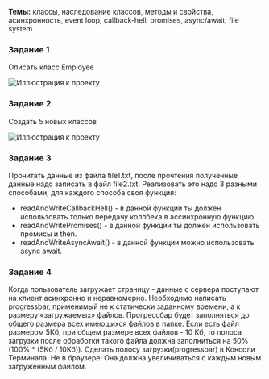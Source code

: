 <b>Темы:</b> классы, наследование классов, методы и свойства, асинхронность, event loop, callback-hell, promises, async/await, file system

### Задание 1
Описать класс Employee

![Иллюстрация к проекту](https://user-images.githubusercontent.com/48245816/170902240-ab540276-e2b6-450f-ac32-d11ced7580ea.png)

### Задание 2
Создать 5 новых классов

![Иллюстрация к проекту](https://i.ibb.co/FBttW42/Hard-classes-schema.png)

### Задание 3
Прочитать данные из файла file1.txt, после прочтения полученные данные надо записать в файл file2.txt. Реализовать это надо 3 разными способами, для каждого способа своя функция: 
- readAndWriteCallbackHell() - в данной функции ты должен использовать только передачу коллбека в ассинхронную функцию. 
- readAndWritePromises() - в данной функции ты должен использовать промисы и then. 
- readAndWriteAsyncAwait() - в данной функции можно использовать async await.

### Задание 4
Когда пользователь загружает страницу - данные с сервера поступают на клиент асинхронно и неравномерно.
Необходимо написать progressbar, применимый не к статически заданному времени, а к размеру «загружаемых» файлов.
Прогрессбар будет заполняться до общего размера всех имеющихся файлов в папке. Если есть файл размером 5Кб, при общем размере всех файлов - 10 Кб, то полоса загрузки после обработки такого файла должна заполниться на 50% (100% * (5Кб / 10Кб)).
Сделать полосу загрузки(progressbar) в Консоли Терминала. Не в браузере! Она должна увеличиваться с каждым новым загруженным файлом.

